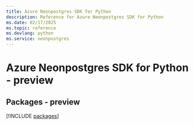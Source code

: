```yaml
---
title: Azure Neonpostgres SDK for Python
description: Reference for Azure Neonpostgres SDK for Python
ms.date: 02/17/2025
ms.topic: reference
ms.devlang: python
ms.service: neonpostgres
---
```

# Azure Neonpostgres SDK for Python - preview
## Packages - preview
[!INCLUDE [packages](neonpostgres-index.md)]